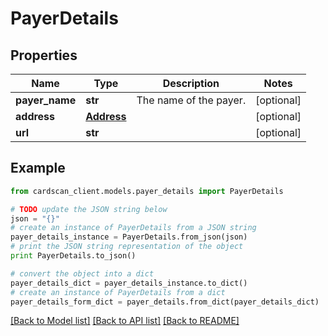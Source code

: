 # PayerDetails


## Properties
Name | Type | Description | Notes
------------ | ------------- | ------------- | -------------
**payer_name** | **str** | The name of the payer. | [optional] 
**address** | [**Address**](Address.md) |  | [optional] 
**url** | **str** |  | [optional] 

## Example

```python
from cardscan_client.models.payer_details import PayerDetails

# TODO update the JSON string below
json = "{}"
# create an instance of PayerDetails from a JSON string
payer_details_instance = PayerDetails.from_json(json)
# print the JSON string representation of the object
print PayerDetails.to_json()

# convert the object into a dict
payer_details_dict = payer_details_instance.to_dict()
# create an instance of PayerDetails from a dict
payer_details_form_dict = payer_details.from_dict(payer_details_dict)
```
[[Back to Model list]](../README.md#documentation-for-models) [[Back to API list]](../README.md#documentation-for-api-endpoints) [[Back to README]](../README.md)


